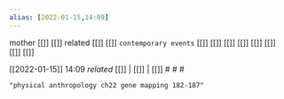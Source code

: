 ```yaml
---
alias: [2022-01-15,14:09]
---
```

 mother [[]] [[]]
 related [[]] [[]]
 `contemporary events` [[]] [[]] [[]] [[]] [[]] [[]] [[]] [[]]

[[2022-01-15]] 14:09 _related_ [[]] | [[]] | [[]] # # #

```query
"physical anthropology ch22 gene mapping 182-187"
```
